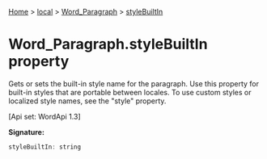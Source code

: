 [Home](./index) &gt; [local](local.md) &gt; [Word\_Paragraph](local.word_paragraph.md) &gt; [styleBuiltIn](local.word_paragraph.stylebuiltin.md)

# Word\_Paragraph.styleBuiltIn property

Gets or sets the built-in style name for the paragraph. Use this property for built-in styles that are portable between locales. To use custom styles or localized style names, see the "style" property. 

 \[Api set: WordApi 1.3\]

**Signature:**
```javascript
styleBuiltIn: string
```

